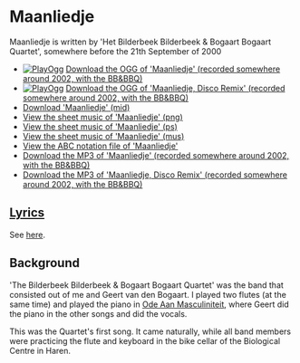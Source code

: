 # Maanliedje

Maanliedje is written by 'Het Bilderbeek
Bilderbeek & Bogaart Bogaart Quartet', somewhere before the 21th
September of 2000

- [![PlayOgg](http://static.fsf.org/playogg/Play_ogg_80x15.png "I support PlayOgg!")](http://playogg.org) [Download the OGG of 'Maanliedje' (recorded somewhere around 2002, with the BB&BBQ)](http://www.richelbilderbeek.nl/CD01_02Maanliedje.ogg)
- [![PlayOgg](http://static.fsf.org/playogg/Play_ogg_80x15.png "I support PlayOgg!")](http://playogg.org) [Download the OGG of 'Maanliedje, Disco Remix' (recorded somewhere around 2002, with the BB&BBQ)](http://www.richelbilderbeek.nl/CD01_06MaanliedjeDisco.ogg)
- [Download 'Maanliedje' (mid)](http://www.richelbilderbeek.nl/SongMaanliedje.mid)
- [View the sheet music of 'Maanliedje' (png)](01_maanliedje.png)
- [View the sheet music of 'Maanliedje' (ps)](01_maanliedje.ps)
- [View the sheet music of 'Maanliedje' (mus)](01_maanliedje.mus)
- [View the ABC notation file of 'Maanliedje'](01_maanliedje.abc)
- [Download the MP3 of 'Maanliedje' (recorded somewhere around 2002, with the BB&BBQ)](http://www.richelbilderbeek.nl/CD01_02Maanliedje.mp3)
- [Download the MP3 of 'Maanliedje, Disco Remix' (recorded somewhere around 2002, with the BB&BBQ)](http://www.richelbilderbeek.nl/CD01_06MaanliedjeDisco.mp3)

## [Lyrics](01_maanliedje.txt)

See [here](01_maanliedje.txt).

## Background

'The Bilderbeek Bilderbeek & Bogaart Bogaart Quartet' was the band
that consisted out of me and Geert van den Bogaart. I played
two flutes (at the same time) and played the piano
in [Ode Aan Masculiniteit](03_ode_aan_masculiniteit.md), where
Geert did the piano in the other songs and did the vocals.

This was the Quartet's first song. It came naturally, while all band members
were practicing the flute and keyboard in the bike cellar of the Biological
Centre in Haren.
